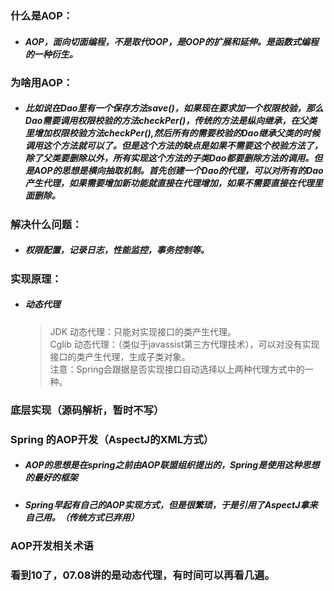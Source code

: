### 什么是AOP：
* ##### AOP，面向切面编程，不是取代OOP，是OOP的扩展和延伸。是函数式编程的一种衍生。
### 为啥用AOP：
* ##### 比如说在Dao里有一个保存方法save()，如果现在要求加一个权限校验，那么Dao需要调用权限校验的方法checkPer()，传统的方法是纵向继承，在父类里增加权限校验方法checkPer(),然后所有的需要校验的Dao继承父类的时候调用这个方法就可以了。但是这个方法的缺点是如果不需要这个校验方法了，除了父类要删除以外，所有实现这个方法的子类Dao都要删除方法的调用。但是AOP的思想是横向抽取机制。首先创建一个Dao的代理，可以对所有的Dao产生代理，如果需要增加新功能就直接在代理增加，如果不需要直接在代理里面删除。
### 解决什么问题：
* ##### 权限配置，记录日志，性能监控，事务控制等。
### 实现原理：
* ##### 动态代理
  > JDK 动态代理：只能对实现接口的类产生代理。  
  > Cglib 动态代理：（类似于javassist第三方代理技术），可以对没有实现接口的类产生代理，生成子类对象。  
  > 注意：Spring会跟据是否实现接口自动选择以上两种代理方式中的一种。
### 底层实现（源码解析，暂时不写）
### Spring 的AOP开发（AspectJ的XML方式）
* ##### AOP的思想是在spring之前由AOP联盟组织提出的，Spring是使用这种思想的最好的框架
* ##### Spring早起有自己的AOP实现方式，但是很繁琐，于是引用了AspectJ拿来自己用。（传统方式已弃用） 
### AOP开发相关术语

### 看到10了，07.08讲的是动态代理，有时间可以再看几遍。
